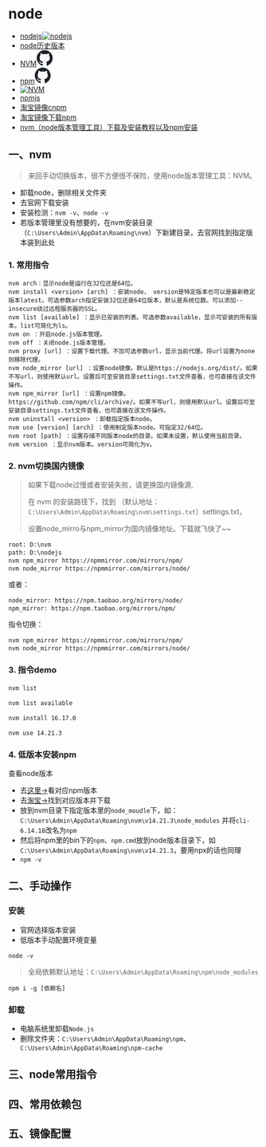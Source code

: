 # node

- [nodejs![nodejs](https://nodejs.org/static/images/logo.svg)](https://nodejs.org/zh-cn)
- [node历史版本](https://nodejs.org/zh-cn/download/releases)
- [NVM![icon-github.png](img%2Ficon-github.png)](https://github.com/coreybutler/nvm-windows/releases)
- [npm![icon-github.png](img%2Ficon-github.png)](https://github.com/npm/)
- [![NVM](https://nvm.uihtm.com/images/logo.png)](https://nvm.uihtm.com/)
- [npmjs](https://www.npmjs.com/)
- [淘宝镜像cnpm](https://npmmirror.com/)
- [淘宝镜像下载npm](http://npm.taobao.org/mirrors/npm/)
- [nvm（node版本管理工具）下载及安装教程以及npm安装](http://t.csdn.cn/ZAVRF)

## 一、nvm

> 来回手动切换版本，很不方便很不保险，使用node版本管理工具：NVM。

- 卸载node，删除相关文件夹
- 去官网下载安装
- 安装检测：`nvm -v`、`node -v`
- 若版本管理里没有想要的，在nvm安装目录（`C:\Users\Admin\AppData\Roaming\nvm`）下新建目录，去官网找到指定版本装到此处

### 1. 常用指令

```
nvm arch：显示node是运行在32位还是64位。
nvm install <version> [arch] ：安装node， version是特定版本也可以是最新稳定版本latest。可选参数arch指定安装32位还是64位版本，默认是系统位数。可以添加--insecure绕过远程服务器的SSL。
nvm list [available] ：显示已安装的列表。可选参数available，显示可安装的所有版本。list可简化为ls。
nvm on ：开启node.js版本管理。
nvm off ：关闭node.js版本管理。
nvm proxy [url] ：设置下载代理。不加可选参数url，显示当前代理。将url设置为none则移除代理。
nvm node_mirror [url] ：设置node镜像。默认是https://nodejs.org/dist/。如果不写url，则使用默认url。设置后可至安装目录settings.txt文件查看，也可直接在该文件操作。
nvm npm_mirror [url] ：设置npm镜像。https://github.com/npm/cli/archive/。如果不写url，则使用默认url。设置后可至安装目录settings.txt文件查看，也可直接在该文件操作。
nvm uninstall <version> ：卸载指定版本node。
nvm use [version] [arch] ：使用制定版本node。可指定32/64位。
nvm root [path] ：设置存储不同版本node的目录。如果未设置，默认使用当前目录。
nvm version ：显示nvm版本。version可简化为v。
```

### 2. nvm切换国内镜像

> 如果下载node过慢或者安装失败，请更换国内镜像源,
>
> 在 nvm 的安装路径下，找到 （默认地址：`C:\Users\Admin\AppData\Roaming\nvm\settings.txt`）settings.txt，
>
> 设置node_mirro与npm_mirror为国内镜像地址。下载就飞快了~~

```text
root: D:\nvm
path: D:\nodejs
nvm npm_mirror https://npmmirror.com/mirrors/npm/
nvm node_mirror https://npmmirror.com/mirrors/node/
```

或者：

```text
node_mirror: https://npm.taobao.org/mirrors/node/
npm_mirror: https://npm.taobao.org/mirrors/npm/
```

指令切换：

```shell
nvm npm_mirror https://npmmirror.com/mirrors/npm/
nvm node_mirror https://npmmirror.com/mirrors/node/
```

### 3. 指令demo

```shell
nvm list
```

```shell
nvm list available
```

```shell
nvm install 16.17.0
```

```shell
nvm use 14.21.3
```

### 4. 低版本安装npm

查看node版本

- 去[这里→](https://nodejs.org/zh-cn/download/releases/)看对应npm版本
- 去[淘宝→](http://npm.taobao.org/mirrors/npm/)找到对应版本并下载
- 放到nvm目录下指定版本里的`node_moudle`下，如：`C:\Users\Admin\AppData\Roaming\nvm\v14.21.3\node_modules`
  并将`cli-6.14.18`改名为`npm`
- 然后将npm里的bin下的`npm`、`npm.cmd`放到node版本目录下，如`C:\Users\Admin\AppData\Roaming\nvm\v14.21.3`，要用npx的话也同理
- `npm -v`

## 二、手动操作

### 安装

- 官网选择版本安装
- 低版本手动配置环境变量

```shell
node -v
```

> 全局依赖默认地址：`C:\Users\Admin\AppData\Roaming\npm\node_modules`

```shell
npm i -g [依赖名]
```

### 卸载

- 电脑系统里卸载`Node.js`
- 删除文件夹：`C:\Users\Admin\AppData\Roaming\npm`、`C:\Users\Admin\AppData\Roaming\npm-cache`

## 三、node常用指令

## 四、常用依赖包

## 五、镜像配置